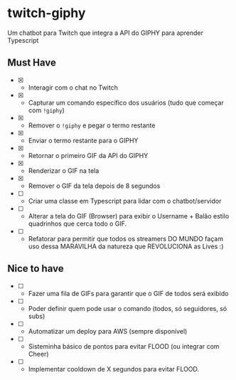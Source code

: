 # twitch-giphy

Um chatbot para Twitch que integra a API do GIPHY para aprender Typescript

## Must Have

- [x] - Interagir com o chat no Twitch
- [x] - Capturar um comando específico dos usuários (tudo que começar com `!giphy`)
- [x] - Remover o `!giphy` e pegar o termo restante
- [x] - Enviar o termo restante para o GIPHY
- [x] - Retornar o primeiro GIF da API do GIPHY
- [x] - Renderizar o GIF na tela
- [x] - Remover o GIF da tela depois de 8 segundos
- [ ] - Criar uma classe em Typescript para lidar com o chatbot/servidor
- [ ] - Alterar a tela do GIF (Browser) para exibir o Username + Balão estilo quadrinhos que cerca todo o GIF.
- [ ] - Refatorar para permitir que todos os streamers DO MUNDO façam uso dessa MARAVILHA da natureza que REVOLUCIONA as Lives :)

## Nice to have

- [ ] - Fazer uma fila de GIFs para garantir que o GIF de todos será exibido
- [ ] - Poder definir quem pode usar o comando (todos, só seguidores, só subs)
- [ ] - Automatizar um deploy para AWS (sempre disponível)
- [ ] - Sisteminha básico de pontos para evitar FLOOD (ou integrar com Cheer)
- [ ] - Implementar cooldown de X segundos para evitar FLOOD.
